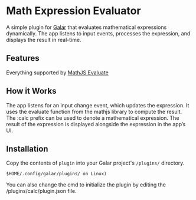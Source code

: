 # Math Expression Evaluator

A simple plugin for [Galar](https://github.com/vinewZ/galar) that evaluates mathematical expressions dynamically.
The app listens to input events, processes the expression, and displays the result in real-time.

## Features
Everything supported by [MathJS Evaluate](https://mathjs.org/docs/expressions/syntax.html)

## How it Works
The app listens for an input change event, which updates the expression.
It uses the evaluate function from the mathjs library to compute the result.
The :calc prefix can be used to denote a mathematical expression.
The result of the expression is displayed alongside the expression in the app’s UI.

## Installation
Copy the contents of ```plugin``` into your Galar project's ```/plugins/``` directory.

```$HOME/.config/galar/plugins/ on Linux)```

You can also change the cmd to initialize the plugin by editing the /plugins/calc/plugin.json file.
